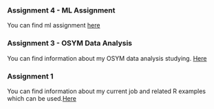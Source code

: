 ### Assignment 4 - ML Assignment

You can find ml assignment [here](esoph.html)

### Assignment 3 - OSYM Data Analysis

 You can find information about my OSYM data analysis studying. [Here](osym_data_gulnur.html) 

### Assignment 1 

 You can find information about my current job and related R examples which can be used.[Here](Assignment1.html)

